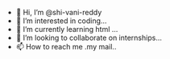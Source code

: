 - 👋 Hi, I’m @shi-vani-reddy
- 👀 I’m interested in coding...
- 🌱 I’m currently learning html ...
- 💞️ I’m looking to collaborate on internships...
- 📫 How to reach me .my mail..

<!---
shi-vani-reddy/shi-vani-reddy is a ✨ special ✨ repository because its `README.md` (this file) appears on your GitHub profile.
You can click the Preview link to take a look at your changes.
--->
